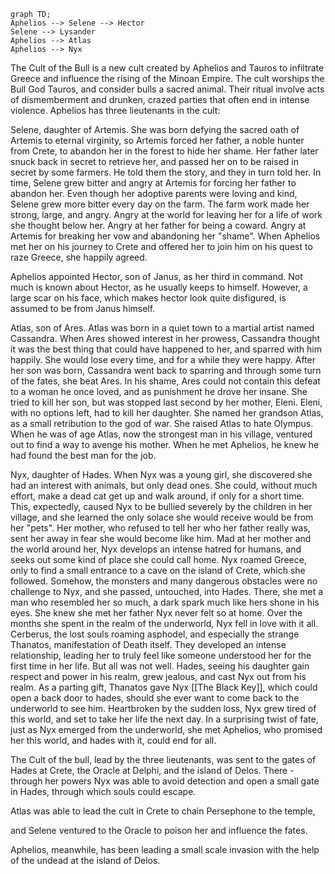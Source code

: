 
```mermaid
graph TD;
Aphelios --> Selene --> Hector
Selene --> Lysander
Aphelios --> Atlas
Aphelios --> Nyx
```
 The Cult of the Bull is a new cult created by Aphelios and Tauros to infiltrate Greece and influence the rising of the Minoan Empire.
 The cult worships the Bull God Tauros, and consider bulls a sacred animal.
 Their ritual involve acts of dismemberment and drunken, crazed parties that often end in intense violence.
 Aphelios has three lieutenants in the cult:
 
Selene, daughter of Artemis.
She was born defying the sacred oath of Artemis to eternal virginity, so Artemis forced her father, a noble hunter from Crete, to abandon her in the forest to hide her shame.
Her father later snuck back in secret to retrieve her, and passed her on to be raised in secret by some farmers.
He told them the story, and they in turn told her. In time, Selene grew bitter and angry at Artemis for forcing her father to abandon her.
Even though her adoptive parents were loving and kind, Selene grew more bitter every day on the farm.
The farm work made her strong, large, and angry.
Angry at the world for leaving her for a life of work she thought below her.
Angry at her father for being a coward.
Angry at Artemis for breaking her vow and abandoning her "shame".
When Aphelios met her on his journey to Crete and offered her to join him on his quest to raze Greece, she happily agreed.

Aphelios appointed Hector, son of Janus, as her third in command.
Not much is known about Hector, as he usually keeps to himself.
However, a large scar on his face, which makes hector look quite disfigured, is assumed to be from Janus himself. 
 
Atlas, son of Ares.
Atlas was born in a quiet town to a martial artist named Cassandra.
When Ares showed interest in her prowess, Cassandra thought it was the best thing that could have happened to her, and sparred with him happily.
She would lose every time, and for a while they were happy.
After her son was born, Cassandra went back to sparring and through some turn of the fates, she beat Ares.
In his shame, Ares could not contain this defeat to a woman he once loved, and as punishment he drove her insane.
She tried to kill her son, but was stopped last second by her mother, Eleni.
Eleni, with no options left, had to kill her daughter.
She named her grandson Atlas, as a small retribution to the god of war. She raised Atlas to hate Olympus. When he was of age Atlas, now the strongest man in his village, ventured out to find a way to avenge his mother. When he met Aphelios, he knew he had found the best man for the job.

Nyx, daughter of Hades.
When Nyx was a young girl, she discovered she had an interest with animals, but only dead ones.
She could, without much effort, make a dead cat get up and walk around, if only for a short time.
This, expectedly, caused Nyx to be bullied severely by the children in her village, and she learned the only solace she would receive would be from her "pets".
Her mother, who refused to tell her who her father really was, sent her away in fear she would become like him.
Mad at her mother and the world around her, Nyx develops an intense hatred for humans, and seeks out some kind of place she could call home.
Nyx roamed Greece, only to find a small entrance to a cave on the island of Crete, which she followed.
Somehow, the monsters and many dangerous obstacles were no challenge to Nyx, and she passed, untouched, into Hades.
There, she met a man who resembled her so much, a dark spark much like hers shone in his eyes. She knew she met her father
Nyx never felt so at home. 
Over the months she spent in the realm of the underworld, Nyx fell in love with it all. Cerberus, the lost souls roaming asphodel, and especially the strange Thanatos, manifestation of Death itself.
They developed an intense relationship, leading her to truly feel like someone understood her for the first time in her life.
But all was not well.
Hades, seeing his daughter gain respect and power in his realm, grew jealous, and cast Nyx out from his realm.
As a parting gift, Thanatos gave Nyx [[The Black Key]], which could open a back door to hades, should she ever want to come back to the underworld to see him.
Heartbroken by the sudden loss, Nyx grew tired of this world, and set to take her life the next day. 
In a surprising twist of fate, just as Nyx emerged from the underworld, she met Aphelios, who promised her this world, and hades with it, could end for all.


The Cult of the bull, lead by the three lieutenants, was sent to the gates of Hades at Crete, the Oracle at Delphi, and the island of Delos.
There - through her powers Nyx was able to avoid detection and open a small gate in Hades, through which souls could escape.

Atlas was able to lead the cult in Crete to chain Persephone to the temple, 

and Selene ventured to the Oracle to poison her and influence the fates.

Aphelios, meanwhile, has been leading a small scale invasion with the help of the undead at the island of Delos.
